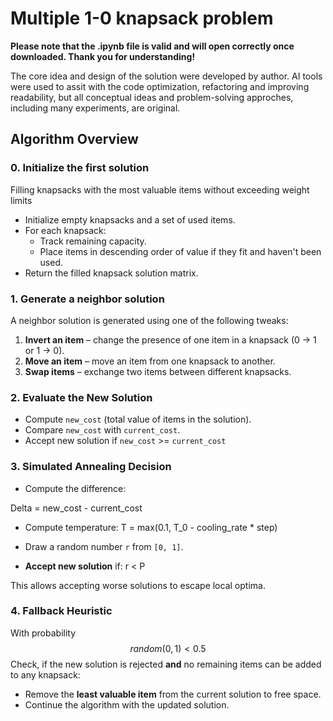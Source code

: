 # Multiple 1-0 knapsack problem

**Please note that the .ipynb file is valid and will open correctly once downloaded. Thank you for understanding!**

The core idea and design of the solution were developed by author. AI tools were used to assit with the code optimization, refactoring and improving readability, but all conceptual ideas and problem-solving approches, including many experiments, are original.

## Algorithm Overview

### 0. Initialize the first solution
Filling knapsacks with the most valuable items without exceeding weight limits

- Initialize empty knapsacks and a set of used items.
- For each knapsack:
  - Track remaining capacity.
  - Place items in descending order of value if they fit and haven't been used.
- Return the filled knapsack solution matrix.

### 1. Generate a neighbor solution
A neighbor solution is generated using one of the following tweaks:

1. **Invert an item** – change the presence of one item in a knapsack (0 → 1 or 1 → 0).  
2. **Move an item** – move an item from one knapsack to another.  
3. **Swap items** – exchange two items between different knapsacks.  

### 2. Evaluate the New Solution
- Compute `new_cost` (total value of items in the solution).  
- Compare `new_cost` with `current_cost`.
- Accept new solution if  `new_cost` >= `current_cost`

### 3. Simulated Annealing Decision
- Compute the difference:  

Delta = new_cost - current_cost

- Compute temperature: T = max(0.1, T_0 - cooling_rate * step)

- Draw a random number `r` from `[0, 1]`.  
- **Accept new solution** if: r < P



This allows accepting worse solutions to escape local optima.

### 4. Fallback Heuristic
With probability
$$
random(0, 1) < 0.5
$$
Check, if the new solution is rejected **and** no remaining items can be added to any knapsack:
- Remove the **least valuable item** from the current solution to free space.  
- Continue the algorithm with the updated solution.
